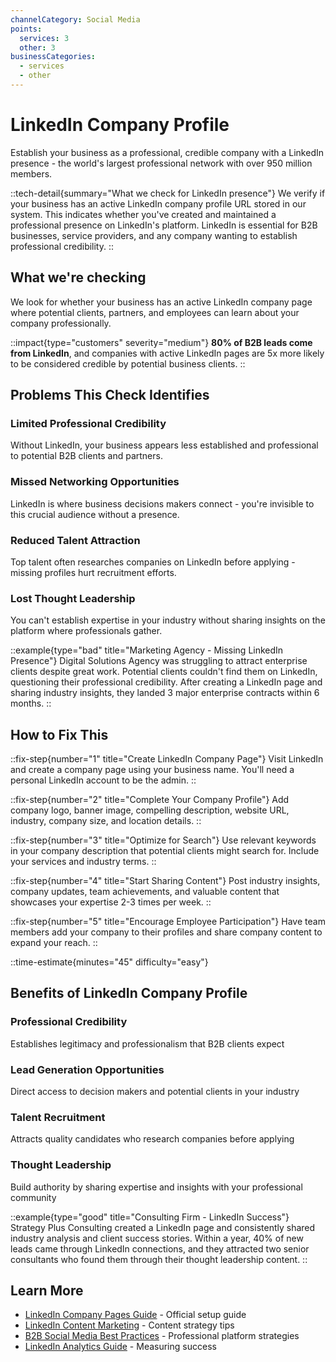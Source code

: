 ```yaml
---
channelCategory: Social Media
points:
  services: 3
  other: 3
businessCategories:
  - services
  - other
---
```


# LinkedIn Company Profile

Establish your business as a professional, credible company with a LinkedIn presence - the world's largest professional network with over 950 million members.

::tech-detail{summary="What we check for LinkedIn presence"}
We verify if your business has an active LinkedIn company profile URL stored in our system. This indicates whether you've created and maintained a professional presence on LinkedIn's platform. LinkedIn is essential for B2B businesses, service providers, and any company wanting to establish professional credibility.
::

## What we're checking

We look for whether your business has an active LinkedIn company page where potential clients, partners, and employees can learn about your company professionally.

::impact{type="customers" severity="medium"}
**80% of B2B leads come from LinkedIn**, and companies with active LinkedIn pages are 5x more likely to be considered credible by potential business clients.
::

## Problems This Check Identifies

### Limited Professional Credibility
Without LinkedIn, your business appears less established and professional to potential B2B clients and partners.

### Missed Networking Opportunities
LinkedIn is where business decisions makers connect - you're invisible to this crucial audience without a presence.

### Reduced Talent Attraction
Top talent often researches companies on LinkedIn before applying - missing profiles hurt recruitment efforts.

### Lost Thought Leadership
You can't establish expertise in your industry without sharing insights on the platform where professionals gather.

::example{type="bad" title="Marketing Agency - Missing LinkedIn Presence"}
Digital Solutions Agency was struggling to attract enterprise clients despite great work. Potential clients couldn't find them on LinkedIn, questioning their professional credibility. After creating a LinkedIn page and sharing industry insights, they landed 3 major enterprise contracts within 6 months.
::

## How to Fix This

::fix-step{number="1" title="Create LinkedIn Company Page"}
Visit LinkedIn and create a company page using your business name. You'll need a personal LinkedIn account to be the admin.
::

::fix-step{number="2" title="Complete Your Company Profile"}
Add company logo, banner image, compelling description, website URL, industry, company size, and location details.
::

::fix-step{number="3" title="Optimize for Search"}
Use relevant keywords in your company description that potential clients might search for. Include your services and industry terms.
::

::fix-step{number="4" title="Start Sharing Content"}
Post industry insights, company updates, team achievements, and valuable content that showcases your expertise 2-3 times per week.
::

::fix-step{number="5" title="Encourage Employee Participation"}
Have team members add your company to their profiles and share company content to expand your reach.
::

::time-estimate{minutes="45" difficulty="easy"}

## Benefits of LinkedIn Company Profile

### Professional Credibility
Establishes legitimacy and professionalism that B2B clients expect

### Lead Generation Opportunities
Direct access to decision makers and potential clients in your industry

### Talent Recruitment
Attracts quality candidates who research companies before applying

### Thought Leadership
Build authority by sharing expertise and insights with your professional community

::example{type="good" title="Consulting Firm - LinkedIn Success"}
Strategy Plus Consulting created a LinkedIn page and consistently shared industry analysis and client success stories. Within a year, 40% of new leads came through LinkedIn connections, and they attracted two senior consultants who found them through their thought leadership content.
::

## Learn More

- [LinkedIn Company Pages Guide](https://business.linkedin.com/marketing-solutions/company-pages) - Official setup guide
- [LinkedIn Content Marketing](https://business.linkedin.com/content-marketing) - Content strategy tips
- [B2B Social Media Best Practices](https://blog.hubspot.com/marketing/b2b-social-media-best-practices) - Professional platform strategies
- [LinkedIn Analytics Guide](https://business.linkedin.com/marketing-solutions/company-pages/analytics) - Measuring success 